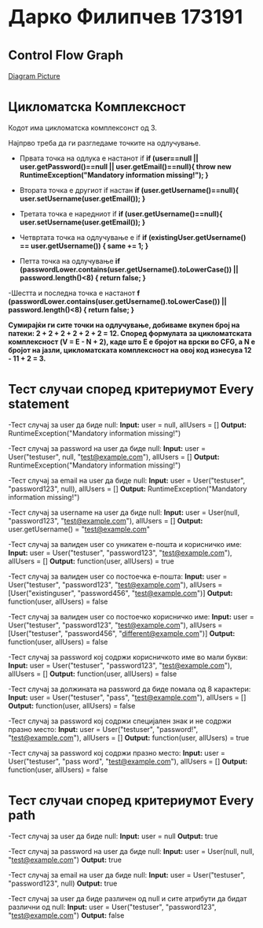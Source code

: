 # <span style="font-size: 40px;">**Дарко Филипчев 173191**</span>


# <span style="font-size: 25px;">**Control Flow Graph** </span> 

[Diagram Picture](https://github.com/Daree10/SI_2023_lab2_111111/assets/63493997/ecf362f0-694f-4089-ad31-ce2532ab76c6)

# <span style="font-size: 25px;">**Цикломатска Комплексност**</span> 

  Кодот има цикломатска комплексонст од 3.

  Најпрво треба да ги разгледаме точките на одлучување.
  - Првата точка на одлука е настанот if 
  **if (user==null || user.getPassword()==null || user.getEmail()==null){
    throw new RuntimeException("Mandatory information missing!");
  }**
  
  - Втората точка е другиот if настан 
  **if (user.getUsername()==null){
    user.setUsername(user.getEmail());
  }**
  
  - Третата точка е наредниот if 
  **if (user.getUsername()==null){
    user.setUsername(user.getEmail());
  }**
  
  - Четвртата точка на одлучување е if
  **if (existingUser.getUsername() == user.getUsername()) {
    same += 1;
  }**
  
  - Петта точка на одлучување 
  **if (passwordLower.contains(user.getUsername().toLowerCase()) || password.length()<8) {
    return false;
  }**
  
  -Шестта и последна точка е настанот
  **f (passwordLower.contains(user.getUsername().toLowerCase()) || password.length()<8) {
    return false;
  }**
  
  **Сумирајќи ги сите точки на одлучување, добиваме вкупен број на патеки: 2 + 2 + 2 + 2 + 2 + 2 = 12. Според формулата за цикломатската комплексност (V = E - N + 2), каде што Е е бројот на врски во CFG, а N е бројот на јазли, цикломатската комплексност на овој код изнесува 12 - 11 + 2 = 3.**
  
# <span style="font-size: 25px;">**Тест случаи според критериумот Every statement**</span> 

-Тест случај за user да биде null:
**Input:** user = null, allUsers = []
**Output:** RuntimeException("Mandatory information missing!")

-Тест случај за password на user да биде null:
**Input:** user = User("testuser", null, "test@example.com"), allUsers = []
**Output:** RuntimeException("Mandatory information missing!")

-Тест случај за email на user да биде null:
**Input:** user = User("testuser", "password123", null), allUsers = []
**Output:** RuntimeException("Mandatory information missing!")

-Тест случај за username на user да биде null:
**Input:** user = User(null, "password123", "test@example.com"), allUsers = []
**Output:** user.getUsername() = "test@example.com"

-Тест случај за валиден user со уникатен е-пошта и корисничко име:
**Input:** user = User("testuser", "password123", "test@example.com"), allUsers = []
**Output:** function(user, allUsers) = true

-Тест случај за валиден user со постоечка е-пошта:
**Input:** user = User("testuser", "password123", "test@example.com"), allUsers = [User("existinguser", "password456", "test@example.com")]
**Output:** function(user, allUsers) = false

-Тест случај за валиден user со постоечко корисничко име:
**Input:** user = User("testuser", "password123", "test@example.com"), allUsers = [User("testuser", "password456", "different@example.com")]
**Output:** function(user, allUsers) = false

-Тест случај за password кој содржи корисничкото име во мали букви:
**Input:** user = User("testuser", "password123", "test@example.com"), allUsers = []
**Output:** function(user, allUsers) = false

-Тест случај за должината на password да биде помала од 8 карактери:
**Input:** user = User("testuser", "pass", "test@example.com"), allUsers = []
**Output:** function(user, allUsers) = false

-Тест случај за password кој содржи специјален знак и не содржи празно место:
**Input:** user = User("testuser", "password!", "test@example.com"), allUsers = []
**Output:** function(user, allUsers) = true

-Тест случај за password кој содржи празно место:
**Input:** user = User("testuser", "pass word", "test@example.com"), allUsers = []
**Output:** function(user, allUsers) = false

# <span style="font-size: 25px;">**Тест случаи според критериумот Every path**</span> 

-Тест случај за user да биде null:
**Input:** user = null
**Output:** true

-Тест случај за password на user да биде null:
**Input:** user = User(null, null, "test@example.com")
**Output:** true

-Тест случај за email на user да биде null:
**Input:** user = User("testuser", "password123", null)
**Output:** true

-Тест случај за user да биде различен од null и сите атрибути да бидат различни од null:
**Input:** user = User("testuser", "password123", "test@example.com")
**Output:** false
